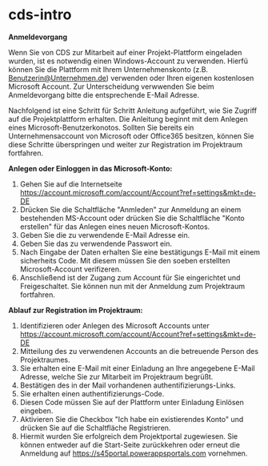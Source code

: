 # cds-intro

<strong>Anmeldevorgang</strong>

Wenn Sie von CDS zur Mitarbeit auf einer Projekt-Plattform eingeladen wurden, ist es notwendig einen Windows-Account zu verwenden. Hierfü können Sie die Plattform mit Ihrem Unternehmenskonto (z.B. Benutzerin@Unternehmen.de) verwenden oder Ihren eigenen kostenlosen Microsoft Account. Zur Unterscheidung verwwenden Sie beim Anmeldevorgang bitte die entsprechende E-Mail Adresse.

Nachfolgend ist eine Schritt für Schritt Anleitung aufgeführt, wie Sie Zugriff auf die Projektplattform erhalten. Die Anleitung beginnt mit dem Anlegen eines Microsoft-Benutzerkonotos. Sollten Sie bereits ein Unternehmensaccount von Microsoft oder Office365 besitzen, können Sie diese Schritte überspringen und weiter zur Registration im Projektraum fortfahren.

<strong>Anlegen oder Einloggen in das Microsoft-Konto:</strong>
1. Gehen Sie auf die Internetseite https://account.microsoft.com/account/Account?ref=settings&mkt=de-DE
2. Drücken Sie die Schaltfläche "Anmleden" zur Anmeldung an einem bestehenden MS-Account oder drücken Sie die Schaltfläche "Konto erstellen" für das Anlegen eines neuen Microsoft-Kontos.
3. Geben Sie die zu verwendende E-Mail Adresse ein.
4. Geben Sie das zu verwendende Passwort ein.
5. Nach Eingabe der Daten erhalten Sie eine bestätigungs E-Mail mit einem sicherheits Code. Mit diesem müssen Sie den soeben erstellten Microsoft-Account verifizeren.
6. Anschließend ist der Zugang zum Account für Sie eingerichtet und Freigeschaltet. Sie können nun mit der Anmeldung zum Projektraum fortfahren.


<strong>Ablauf zur Registration im Projektraum:</strong>
1. Identifizieren oder Anlegen des Microsoft Accounts unter https://account.microsoft.com/account/Account?ref=settings&mkt=de-DE
2. Mitteilung des zu verwendenen Accounts an die betreuende Person des Projektraumes.
3. Sie erhalten eine E-Mail mit einer Einladung an Ihre angegebene E-Mail Adresse, welche Sie zur Mitarbeit im Projektraum begrüßt.
4. Bestätigen des in der Mail vorhandenen authentifizierungs-Links.
5. Sie erhalten einen authentifizierungs-Code.
6. Diesen Code müssen Sie auf der Plattform unter Einladung Einlösen eingeben.
7. Aktivieren Sie die Checkbox "Ich habe ein existierendes Konto" und drücken Sie auf die Schaltfläche Registrieren.
8. Hiermit wurden Sie erfolgreich dem Projektportal zugewiesen. Sie können entweder auf die Start-Seite zurückkehren oder erneut die Anmeldung auf https://s45portal.powerappsportals.com vornehmen.

